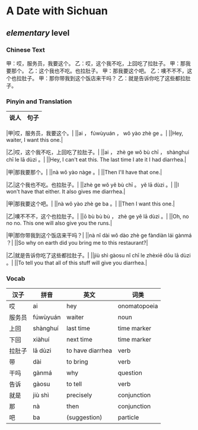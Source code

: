 # A Date with Sichuan
## *elementary* level

### Chinese Text
甲：哎，服务员，我要这个。
乙：哎，这个我不吃，上回吃了拉肚子。
甲：那我要那个。
乙：这个我也不吃。也拉肚子。
甲：那我要这个吧。
乙：噢不不不，这个也拉肚子。
甲：那你带我到这个饭店来干吗？
乙：就是告诉你吃了这些都拉肚子。

### Pinyin and Translation
|说人|句子|
|----|----|

|甲|哎，服务员，我要这个。|
||ai ， fúwùyuán ， wǒ yào zhè ge 。|
||Hey, waiter, I want this one.|

|乙|哎，这个我不吃，上回吃了拉肚子。|
||ai ， zhè ge wǒ bù chī ， shànghuí chī le lā dùzi 。|
||Hey, I can't eat this. The last time I ate it I had diarrhea.|

|甲|那我要那个。|
||nà wǒ yào nàge 。|
||Then I'll have that one.|

|乙|这个我也不吃。也拉肚子。|
||zhè ge wǒ yě bù chī 。 yě lā dùzi 。|
||I won't have that either. It also gives me diarrhea.|

|甲|那我要这个吧。|
||nà wǒ yào zhè ge ba 。|
||Then I want this one.|

|乙|噢不不不，这个也拉肚子。|
||ō bù bù bù ， zhè ge yě lā dùzi 。|
||Oh, no no no. This one will also give you the runs.|

|甲|那你带我到这个饭店来干吗？|
||nà nǐ dài wǒ dào zhè ge fàndiàn lái gànmá ？|
||So why on earth did you bring me to this restaurant?|

|乙|就是告诉你吃了这些都拉肚子。|
||jiù shì gàosu nǐ chī le zhèxiē dōu lā dùzi 。|
||To tell you that all of this stuff will give you diarrhea.|
### Vocab
|汉子|拼音|英文|词类|
|----|----|----|----|
|哎|ai|hey|onomatopoeia|
|服务员|fúwùyuán|waiter|noun|
|上回|shànghuí|last time|time marker|
|下回|xiàhuí|next time|time marker|
|拉肚子|lā dùzi|to have diarrhea|verb|
|带|dài|to bring|verb|
|干吗|gànmá|why|question|
|告诉|gàosu|to tell|verb|
|就是|jiù shì|precisely|conjunction|
|那|nà|then|conjunction|
|吧|ba|(suggestion)|particle|